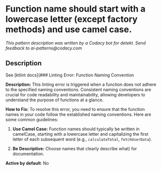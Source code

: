 # Function name should start with a lowercase letter (except factory methods) and use camel case.

_This pattern description was written by a Codacy bot for detekt. Send feedback to ai-patterns@codacy.com_

## Description

See [ktlint docs](### Linting Error: Function Naming Convention

**Description:**
This linting error is triggered when a function does not adhere to the specified naming conventions. Consistent naming conventions are crucial for code readability and maintainability, allowing developers to understand the purpose of functions at a glance.

**How to Fix:**
To resolve this error, you need to ensure that the function names in your code follow the established naming conventions. Here are some common guidelines:

1. **Use Camel Case:** Function names should typically be written in camelCase, starting with a lowercase letter and capitalizing the first letter of each subsequent word (e.g., `calculateTotal`, `fetchUserData`).

2. **Be Descriptive:** Choose names that clearly describe what) for
documentation.

**Active by default**: No 
